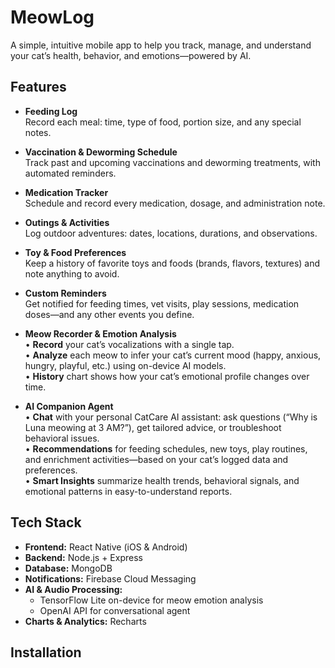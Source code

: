 # MeowLog

A simple, intuitive mobile app to help you track, manage, and understand your cat’s health, behavior, and emotions—powered by AI.

## Features

- **Feeding Log**  
  Record each meal: time, type of food, portion size, and any special notes.

- **Vaccination & Deworming Schedule**  
  Track past and upcoming vaccinations and deworming treatments, with automated reminders.

- **Medication Tracker**  
  Schedule and record every medication, dosage, and administration note.

- **Outings & Activities**  
  Log outdoor adventures: dates, locations, durations, and observations.

- **Toy & Food Preferences**  
  Keep a history of favorite toys and foods (brands, flavors, textures) and note anything to avoid.

- **Custom Reminders**  
  Get notified for feeding times, vet visits, play sessions, medication doses—and any other events you define.

- **Meow Recorder & Emotion Analysis**  
  • **Record** your cat’s vocalizations with a single tap.  
  • **Analyze** each meow to infer your cat’s current mood (happy, anxious, hungry, playful, etc.) using on-device AI models.  
  • **History** chart shows how your cat’s emotional profile changes over time.

- **AI Companion Agent**  
  • **Chat** with your personal CatCare AI assistant: ask questions (“Why is Luna meowing at 3 AM?”), get tailored advice, or troubleshoot behavioral issues.  
  • **Recommendations** for feeding schedules, new toys, play routines, and enrichment activities—based on your cat’s logged data and preferences.  
  • **Smart Insights** summarize health trends, behavioral signals, and emotional patterns in easy-to-understand reports.

## Tech Stack

- **Frontend:** React Native (iOS & Android)  
- **Backend:** Node.js + Express  
- **Database:** MongoDB  
- **Notifications:** Firebase Cloud Messaging  
- **AI & Audio Processing:**  
  - TensorFlow Lite on-device for meow emotion analysis  
  - OpenAI API for conversational agent  
- **Charts & Analytics:** Recharts  

## Installation
